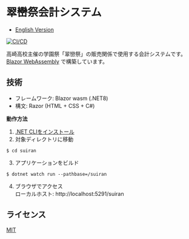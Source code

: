 # 翠巒祭会計システム
- [English Version](./README.md)

[![CI/CD](https://github.com/mint73/suiran/actions/workflows/main.yml/badge.svg)](https://github.com/mint73/suiran/actions/workflows/main.yml)

高崎高校主催の学園祭「翠巒祭」の販売関係で使用する会計システムです。
[Blazor WebAssembly](https://blazor.net) で構築しています。

## 技術
- フレームワーク: Blazor wasm (.NET8)
- 構文: Razor (HTML + CSS + C#)

**動作方法**
1. [.NET CLIをインストール](https://learn.microsoft.com/ja-jp/dotnet/core/install/)
2. 対象ディレクトリに移動
```shell
$ cd suiran
```

3. アプリケーションをビルド
```shell
$ dotnet watch run --pathbase=/suiran
```

4. ブラウザでアクセス<br />
ローカルホスト: http://localhost:5291/suiran

## ライセンス
[MIT](./LICENSE)
